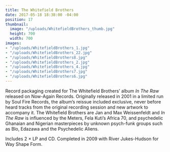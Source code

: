 ```yaml
---
title: The Whitefield Brothers
date: 2017-05-18 18:38:00 -04:00
position: 17
thumbnail:
  image: "/uploads/WhitefieldBrothers_thumb.jpg"
  height: 700
  width: 700
images:
- "/uploads/WhitefieldBrothers_1.jpg"
- "/uploads/WhitefieldBrothers_22.jpg"
- "/uploads/WhitefieldBrothers8.jpg"
- "/uploads/WhitefieldBrothers_2.jpg"
- "/uploads/WhitefieldBrothers_4.jpg"
- "/uploads/WhitefieldBrothers7.jpg"
- "/uploads/WhitefieldBrothers6.jpg"
---
```


Record packaging created for The Whitefield Brothers’ album *In The Raw* released on Now-Again Records. Originally released in 2001 in a limited run by Soul Fire Records, the album’s reissue included exclusive, never before heard tracks from the original recording session and new artwork to accompany it. The Whitefield Brothers are Jan and Max Weissenfeldt and *In The Raw* is influenced by the Meters, Fela Kuti’s Africa 70, and psychedelic Ghanaian and Nigerian masterpieces by unknown psych-funk groups such as Blo, Edazawa and the Psychedelic Aliens. 

Includes 2 × LP and CD. Completed in 2009 with River Jukes-Hudson for Way Shape Form.